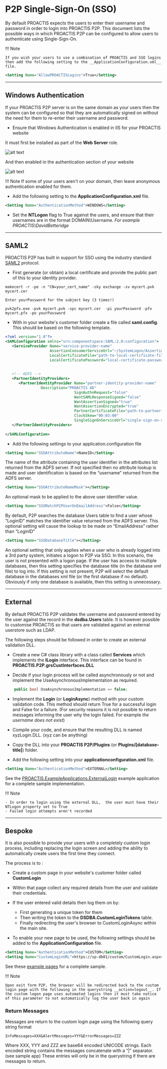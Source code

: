 # P2P Single-Sign-On (SSO)
By default PROACTIS expects the users to enter their username and password in order to login into PROACTIS P2P.   This document lists the possible ways in which PROACTIS P2P can be configured to allow users to authenticate using Single-Sign-On.

!!! Note

    If you wish your users to use a combination of PROACTIS and SSO logins then add the following setting to the __ApplicationConfiguration.xml__ file.

```xml
<Setting Name="AllowPROACTISLogins">True</Setting>
```    

---

## Windows Authentication
If your PROACTIS P2P server is on the same domain as your users then the system can be configured so that they are automatically signed on without the need for them to re-enter their username and password.

+ Ensure that Windows Authentication is enabled in IIS for your PROACTIS website

It must first be installed as part of the __Web Server__ role. 

![alt text](../img/p2p/sso/iis_feature.JPG "ServerRole")

And then enabled in the authentication section of your website

![alt text](../img/p2p/sso/iis_config.JPG "Config")

!!! Note
    If some of your users aren't on your domain,  then leave anonymous authentication enabled for them.

+ Add the following setting to the __ApplicationConfiguration.xml__ file.
```xml
<Setting Name="AuthenticationMethod">WINDOWS</Setting>
```

+ Set the __NTLogon__ flag to True against the users,  and ensure that their usernames are in the format DOMAIN\Username.  _For example PROACTIS\DavidBetteridge_

---

## SAML2
PROACTIS P2P has built in support for SSO using the industry standard [SAML2](https://en.wikipedia.org/wiki/SAML_2.0) protocol.

+ First generate (or obtain) a local certificate and provide the public part of this to your identity provider.
```batch
makecert -r -pe -n "CN=your_cert_name" -sky exchange -sv mycert.pvk mycert.cer

Enter yourPassword for the subject key (3 times!)

pvk2pfx.exe -pvk mycert.pvk -spc mycert.cer  -pi yourPassword -pfx mycert.pfx -po yourPassword
```


+ With in your website's customer folder create a file called __saml.config__.   This should be based on the following template.


```xml
<?xml version="1.0"?>
<SAMLConfiguration xmlns="urn:componentspace:SAML:2.0:configuration">
   <ServiceProvider Name="service-provider-name"
                    AssertionConsumerServiceUrl="~/SystemLogon/AssertionConsumerService"
                    LocalCertificateFile="path-to-local-certificate-file"
                    LocalCertificatePassword="local-certificate-password"/>
 
 
   <!-- ADFS -->
   <PartnerIdentityProviders>
      <PartnerIdentityProvider Name="partner-identity-provider-name"
                Description="PROACTIS AD"
                               SignAuthnRequest="false"
                               WantSAMLResponseSigned="false"
                               WantAssertionSigned="true"
                               WantAssertionEncrypted="true"
                               PartnerCertificateFile="path-to-partner-certificate-file"
                               ClockSkew="00:03:00"
                               SingleSignOnServiceUrl="single-sign-on-service-url"/>
   </PartnerIdentityProviders>
 
</SAMLConfiguration>
```

+ Add the following settings to your application.configuration file
```xml
<Setting Name="SSOAttributeName">NameID</Setting>
```
The name of the attribute containing the user identifier in the attributes list returned from the ADFS server.
If not specified then no attribute lookup is made and user identification is based on the “username” returned from the ADFS server.
 
```xml
<Setting Name="SSOAttributeNameMask"></Setting>
```
An optional mask to be applied to the above user identifier value.
 
```xml
<Setting Name="SSOMatchP2PUserOnEmailAddress">False</Setting>
```
By default, P2P searches the database Users table to find a user whose “LoginID” matches the identifier value returned from the ADFS server.
This optional setting will cause the lookup to be made on “EmailAddress” rather than “LoginID”
 
```xml
<Setting Name="SSODatabaseTitle"></Setting>
```
An optional setting that only applies when a user who is already logged into a 3rd party system, initiates a logon to P2P via SSO. In this scenario, the user is not 
presented with a logon page. If the user has access to multiple databases, then this setting specifies the database title (in the database xml file) to log into.
If this setting is not present, P2P will select the default database in the databases xml file (or the first database if no default).
Obviously if only one database is available, then this setting is unnecessary.

---

## External
By default PROACTIS P2P validates the username and password entered by the user against the record in the __dsdba.Users__ table.   It is however possible to customise PROACTIS so that users are validated against an external userstore such as LDAP.

The following steps should be followed in order to create an external validation DLL.

+ Create a new C# class library with a class called __Services__ which implements the __ILogin__ interface.  This interface can be found in __PROACTIS.P2P.grsCustInterfaces.DLL__

+ Decide if your login process will be called asynchronously or not and implement the UseAsynchronousImplementation as required.

```C#
    public bool UseAsynchronousImplementation => false;
```
+ Implement the __Login__ (or __LoginAsync__) method with your custom validation code.  This method should return True for a successful login and False for a failure.  (For security reasons it is not possible to return messages informing the user why the login failed.  For example _the username does not exist_)

+ Compile your code,  and ensure that the resulting DLL is named xyzLogin.DLL.   (xyz can be anything)

+ Copy the DLL into your __PROACTIS P2P/Plugins__  (or __Plugins/[database-title]__) folder.

+ Add the following setting into your __applicationconfiguration.xml__ file.
```xml
<Setting Name="AuthenticationMethod">EXTERNAL</Setting>
```

See the [PROACTIS.ExampleApplications.ExternalLogin](https://github.com/proactis-documentation/ExampleApplications/tree/master/P2P/SSO/PROACTIS.ExampleApplications.ExternalLogin) example application for a complete sample implementation.

!!! Note

    - In order to login using the external DLL,  the user must have their NTLogon property set to True
    - Failed login attempts aren't recorded

---

## Bespoke
It is also possible to provide your users with a completely custom login process,  including replacing the login screen and adding the ability to automatically create users the first time they connect.

The process is to :

+ Create a custom page in your website's customer folder called __CustomLogin__

+ Within that page collect any required details from the user and validate their credentials.

+ If the user entered valid details then log them on by:
    -  First generating a unique token for them
    -  Then writing the token to the __DSDBA.CustomLoginTokens__ table.
    -  Finally redirecting the user's browser to CustomLoginAsync within the main site.

+ To enable your new page to be used,  the following settings should be added to the __ApplicationConfiguration__ file.

```xml
<Setting Name="AuthenticationMethod">CUSTOM</Setting>
<Setting Name="CustomLoginURL">https://sp-db01/custom/CustomLogin.aspx</Setting>
```

See these [example pages](https://github.com/proactis-documentation/ExampleApplications/tree/master/P2P/SSO/Bespoke) for a complete sample.

!!! Note

    Upon exit form P2P, the browser will be redirected back to the custom login page with the following in the querystring __action=logout__. If the custom logon page uses automated logins then it must take notice of this parameter to not automatically log the user back in again

### Return Messages
Messages are return to the custom login page using the following query string format
``` 
InfoMessages=XXX&AlertMessages=YYY&ErrorMessages=ZZZ
```

Where XXX, YYY and ZZZ are base64 encoded UNICODE strings. Each encoded string contains the messages concatenate with a “|” separator. (see sample app)
These entries will only be in the querystring if there are messages to return.